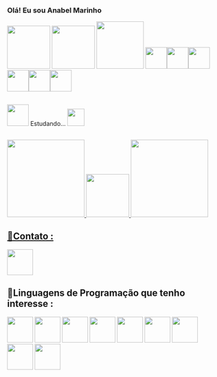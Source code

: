 ### Olá! Eu sou Anabel Marinho 

<div align="first">
<img src="https://cdn-icons-png.flaticon.com/512/5722/5722057.png" height = "100">
<img src="https://cdn-icons-png.flaticon.com/512/763/763763.png" height = "100">
<img src="https://user-images.githubusercontent.com/111796062/205451601-391d3015-ebec-4a68-939a-3f7157c2487d.png" height=110/>
<img src="https://cdn-icons-png.flaticon.com/512/4019/4019665.png"height="50"><img src="https://cdn-icons-png.flaticon.com/512/4019/4019855.png"height="50"><img src="https://cdn-icons-png.flaticon.com/512/4019/4019665.png"height="50"><img src="https://cdn-icons-png.flaticon.com/512/4019/4019675.png"height="50"><img src="https://cdn-icons-png.flaticon.com/512/4019/4019733.png"height="50"><img src="https://cdn-icons-png.flaticon.com/512/4019/4019828.png"height="50">

##
  <img src ="https://i.gifer.com/origin/0a/0a6246318077e29154d87bb9a30478fb_w200.gif" height ="50" width = "50"> Estudando... <img src="https://cdn-icons-png.flaticon.com/512/1645/1645943.png" height="40">
##
 <div>
  <a href ="https://beacons.ai/GatoAmarelo">
  <img height="180em" src="https://github-readme-stats.vercel.app/api?username=GatoAmarelo&show_icons=true&theme=dracula&include_all_commits=true&count_private=true"/>
  <img src="https://cdn-icons-png.flaticon.com/512/5722/5722362.png" height="100">
  <img height="180em" src="https://github-readme-stats.vercel.app/api/top-langs/?username=GatoAmarelo&layout=compact&langs_count=16&theme=dracula"/>
 </div>

##
  <h2>🌟Contato :</h2>
  <a href ="mailto:anabel.soares2001@gmail.com"> <img src="https://cdn-icons-png.flaticon.com/512/8367/8367896.png" height = "60"></a>
  <h2>🌟Linguagens de Programação que tenho interesse :</h2> 
  <img src = "https://cdn-icons-png.flaticon.com/512/4661/4661331.png" height="60">
  <img src = "https://cdn-icons-png.flaticon.com/512/1891/1891365.png" height="60">
  <img src ="https://cdn-icons-png.flaticon.com/512/5741/5741804.png" height="60">
  <img src ="https://cdn-icons-png.flaticon.com/512/3097/3097978.png" height="60">
  <img src ="https://cdn-icons-png.flaticon.com/512/3098/3098090.png" height="60">
  <img src ="https://cdn-icons-png.flaticon.com/512/2085/2085298.png" height="60">
  <img src ="https://cdn-icons-png.flaticon.com/512/4019/4019692.png" height="60">
  <img src ="https://cdn-icons-png.flaticon.com/512/1567/1567760.png" height="60">
  <img src ="https://cdn-icons-png.flaticon.com/512/381/381704.png" height="60">


